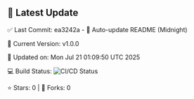 ## 🚀 Latest Update

✅ Last Commit: ea3242a - 🤖 Auto-update README (Midnight)

🌟 Current Version: v1.0.0

📅 Updated on: Mon Jul 21 01:09:50 UTC 2025

💻 Build Status: ![CI/CD Status](https://github.com/SaiAryan1784/wedding_frontend/actions/workflows/update-readme.yml/badge.svg)

⭐️ Stars: 0 | 🍴 Forks: 0
